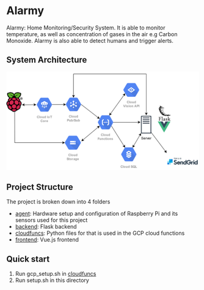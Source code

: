 # Alarmy

Alarmy: Home Monitoring/Security System. It is able to monitor temperature, as well as concentration of gases in the air e.g Carbon Monoxide. Alarmy is also able to detect humans and trigger alerts.

## System Architecture 
![system_architecture](./images/architecture.png)

## Project Structure
The project is broken down into 4 folders
- [agent](./agent): Hardware setup and configuration of Raspberry Pi and its sensors used for this project
- [backend](./backend): Flask backend 
- [cloudfuncs](./cloudfuncs): Python files for that is used in the GCP cloud functions
- [frontend](./frontend): Vue.js frontend

## Quick start
1. Run gcp_setup.sh in [cloudfuncs](./cloudfuncs)
2. Run setup.sh in this directory
